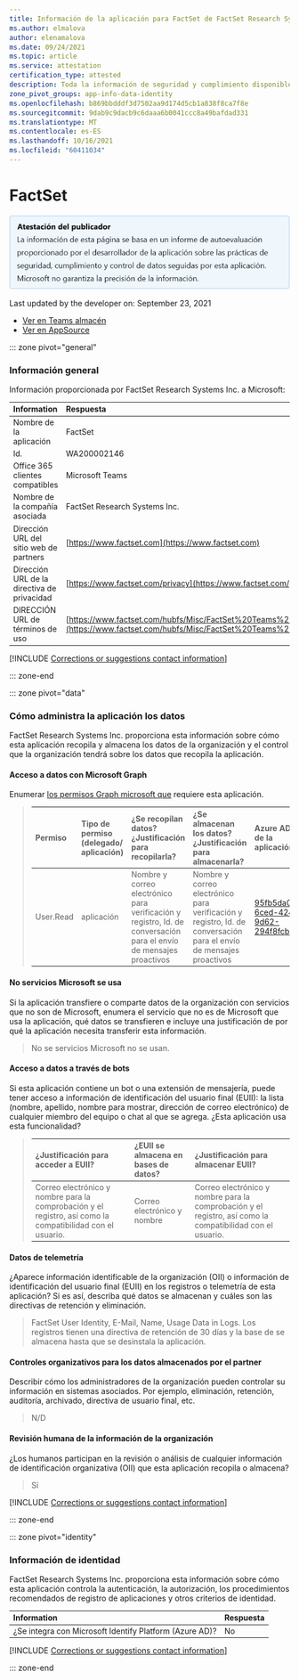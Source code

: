 ```yaml
---
title: Información de la aplicación para FactSet de FactSet Research Systems Inc.
ms.author: elmalova
author: elenamalova
ms.date: 09/24/2021
ms.topic: article
ms.service: attestation
certification_type: attested
description: Toda la información de seguridad y cumplimiento disponible para FactSet, sus directivas de tratamiento de datos, su Microsoft Cloud App Security de catálogo de aplicaciones e información de seguridad y cumplimiento en el Registro CSA STAR.
zone_pivot_groups: app-info-data-identity
ms.openlocfilehash: b869bbdddf3d7502aa9d174d5cb1a838f8ca7f8e
ms.sourcegitcommit: 9dab9c9dacb9c6daaa6b0041ccc8a49bafdad331
ms.translationtype: MT
ms.contentlocale: es-ES
ms.lasthandoff: 10/16/2021
ms.locfileid: "60411034"
---
```

# <a name="factset"></a>FactSet

<p></p>
<img alt="Publisher Attestation: The information on this page is based on a self-assessment report provided by the app developer on the security, compliance, and data handling practices followed by this app. Microsoft makes no guarantees regarding the accuracy of the information." src="../media/attested.png" width="650" />
<p>Last updated by the developer on: September 23, 2021</p>

* <a href="https://teams.microsoft.com/l/app/95fb5da0-6ced-4247-9d62-294f8fcb75df" target="_blank">Ver en Teams almacén</a>
* <a href="https://appsource.microsoft.com/product/office/WA200002146" target="_blank">Ver en AppSource</a>

::: zone pivot="general"

### <a name="general-information"></a>Información general

Información proporcionada por FactSet Research Systems Inc. a Microsoft:

| **Information** | **Respuesta** |
|:----------------|:-------------|
| Nombre de la aplicación | FactSet |
| Id. | WA200002146 |
| Office 365 clientes compatibles | Microsoft Teams |
| Nombre de la compañía asociada | FactSet Research Systems Inc. |
| Dirección URL del sitio web de partners | [https://www.factset.com](https://www.factset.com) |
| Dirección URL de la directiva de privacidad | [https://www.factset.com/privacy](https://www.factset.com/privacy) |
| DIRECCIÓN URL de términos de uso | [https://www.factset.com/hubfs/Misc/FactSet%20Teams%20Terms%...](https://www.factset.com/hubfs/Misc/FactSet%20Teams%20Terms%20of%20Use.pdf) |

 [!INCLUDE [Corrections or suggestions contact information](../includes/corrections-or-suggestions.md)]

::: zone-end

::: zone pivot="data"

### <a name="how-the-app-handles-data"></a>Cómo administra la aplicación los datos

FactSet Research Systems Inc. proporciona esta información sobre cómo esta aplicación recopila y almacena los datos de la organización y el control que la organización tendrá sobre los datos que recopila la aplicación.

#### <a name="data-access-using-microsoft-graph"></a>Acceso a datos con Microsoft Graph

Enumerar [los permisos Graph microsoft que](https://docs.microsoft.com/graph/permissions-reference) requiere esta aplicación.

>| **Permiso**  | **Tipo de permiso (delegado/ aplicación)** | **¿Se recopilan datos? ¿Justificación para recopilarla?** | **¿Se almacenan los datos? ¿Justificación para almacenarla?** | **Azure AD Id. de la aplicación** |
>|:----------------|:------------------------------------------------|:--------------------------------------------------------|:--------------------------------------------------|:--------------------|
>| User.Read | aplicación | Nombre y correo electrónico para verificación y registro, Id. de conversación para el envío de mensajes proactivos | Nombre y correo electrónico para verificación y registro, Id. de conversación para el envío de mensajes proactivos | [95fb5da0-6ced-4247-9d62-294f8fcb75df](https://docs.microsoft.com/microsoft-365-app-certification/azure/95fb5da0-6ced-4247-9d62-294f8fcb75df) |


#### <a name="non-microsoft-services-used"></a>No servicios Microsoft se usa

Si la aplicación transfiere o comparte datos de la organización con servicios que no son de Microsoft, enumera el servicio que no es de Microsoft que usa la aplicación, qué datos se transfieren e incluye una justificación de por qué la aplicación necesita transferir esta información.

>No se servicios Microsoft no se usan.

#### <a name="data-access-via-bots"></a>Acceso a datos a través de bots

Si esta aplicación contiene un bot o una extensión de mensajería, puede tener acceso a información de identificación del usuario final (EUII): la lista (nombre, apellido, nombre para mostrar, dirección de correo electrónico) de cualquier miembro del equipo o chat al que se agrega. ¿Esta aplicación usa esta funcionalidad?

>| **¿Justificación para acceder a EUII?**  | **¿EUII se almacena en bases de datos?** | **¿Justificación para almacenar EUII?** |
>|:---------------------------------------|:-----------------------------------|:------------------------------------|
>| Correo electrónico y nombre para la comprobación y el registro, así como la compatibilidad con el usuario. | Correo electrónico y nombre | Correo electrónico y nombre para la comprobación y el registro, así como la compatibilidad con el usuario. |


#### <a name="telemetry-data"></a>Datos de telemetría

¿Aparece información identificable de la organización (OII) o información de identificación del usuario final (EUII) en los registros o telemetría de esta aplicación? Si es así, describa qué datos se almacenan y cuáles son las directivas de retención y eliminación.

>FactSet User Identity, E-Mail, Name, Usage Data in Logs. Los registros tienen una directiva de retención de 30 días y la base de&#160;se almacena hasta que se desinstala la aplicación.

#### <a name="organizational-controls-for-data-stored-by-partner"></a>Controles organizativos para los datos almacenados por el partner

Describir cómo los administradores de la organización pueden controlar su información en sistemas asociados. Por ejemplo, eliminación, retención, auditoría, archivado, directiva de usuario final, etc.

>N/D

#### <a name="human-review-of-organizational-information"></a>Revisión humana de la información de la organización

¿Los humanos participan en la revisión o análisis de cualquier información de identificación organizativa (OII) que esta aplicación recopila o almacena?

>Sí

[!INCLUDE [Corrections or suggestions contact information](../includes/corrections-or-suggestions.md)]

::: zone-end


::: zone pivot="identity"

### <a name="identity-information"></a>Información de identidad

FactSet Research Systems Inc. proporciona esta información sobre cómo esta aplicación controla la autenticación, la autorización, los procedimientos recomendados de registro de aplicaciones y otros criterios de identidad.

| **Information** | **Respuesta** |
|:----------------|:-------------|
| ¿Se integra con Microsoft Identify Platform (Azure AD)?  | No |

[!INCLUDE [Corrections or suggestions contact information](../includes/corrections-or-suggestions.md)]

::: zone-end

